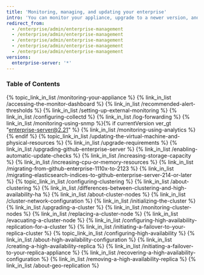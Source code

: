 ```yaml
---
title: 'Monitoring, managing, and updating your enterprise'
intro: 'You can monitor your appliance, upgrade to a newer version, and configure clustering or high availability'
redirect_from:
  - /enterprise/admin/enterprise-management
  - /enterprise/admin/enterprise-management
  - /enterprise/admin/enterprise-management
  - /enterprise/admin/enterprise-management
  - /enterprise/admin/enterprise-management
versions:
  enterprise-server: '*'
---
```



### Table of Contents

{% topic_link_in_list /monitoring-your-appliance %}
    {% link_in_list /accessing-the-monitor-dashboard %}
    {% link_in_list /recommended-alert-thresholds %}
    {% link_in_list /setting-up-external-monitoring %}
    {% link_in_list /configuring-collectd %}
    {% link_in_list /log-forwarding %}
    {% link_in_list /monitoring-using-snmp %}{% if currentVersion ver_gt "enterprise-server@2.21" %}
    {% link_in_list /monitoring-using-analytics %}{% endif %}
{% topic_link_in_list /updating-the-virtual-machine-and-physical-resources %}
    {% link_in_list /upgrade-requirements %}
    {% link_in_list /upgrading-github-enterprise-server %}
    {% link_in_list /enabling-automatic-update-checks %}
    {% link_in_list /increasing-storage-capacity %}
    {% link_in_list /increasing-cpu-or-memory-resources %}
    {% link_in_list /migrating-from-github-enterprise-1110x-to-2123 %}
    {% link_in_list /migrating-elasticsearch-indices-to-github-enterprise-server-214-or-later %}
{% topic_link_in_list /configuring-clustering %}
    {% link_in_list /about-clustering %}
    {% link_in_list /differences-between-clustering-and-high-availability-ha %}
    {% link_in_list /about-cluster-nodes %}
    {% link_in_list /cluster-network-configuration %}
    {% link_in_list /initializing-the-cluster %}
    {% link_in_list /upgrading-a-cluster %}
    {% link_in_list /monitoring-cluster-nodes %}
    {% link_in_list /replacing-a-cluster-node %}
    {% link_in_list /evacuating-a-cluster-node %}
    {% link_in_list /configuring-high-availability-replication-for-a-cluster %}
    {% link_in_list /initiating-a-failover-to-your-replica-cluster %}
{% topic_link_in_list /configuring-high-availability %}
    {% link_in_list /about-high-availability-configuration %}
    {% link_in_list /creating-a-high-availability-replica %}
    {% link_in_list /initiating-a-failover-to-your-replica-appliance %}
    {% link_in_list /recovering-a-high-availability-configuration %}
    {% link_in_list /removing-a-high-availability-replica %}
    {% link_in_list /about-geo-replication %}
